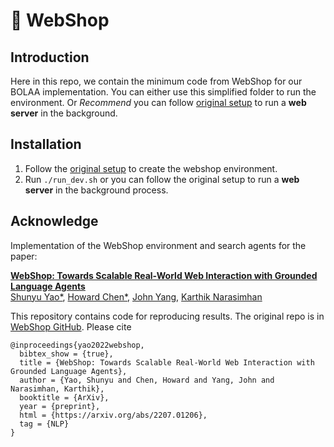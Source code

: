 # 🛒 WebShop

## Introduction
Here in this repo, we contain the minimum code from WebShop for our BOLAA implementation. You can either use this simplified folder to run the environment. Or *Recommend* you can follow [original setup](https://github.com/princeton-nlp/WebShop/tree/master#-setup) to run a **web server** in the background.

## Installation
1. Follow the [original setup](https://github.com/princeton-nlp/WebShop/tree/master#-setup) to create the webshop environment.
2. Run `./run_dev.sh` or you can follow the original setup to run a **web server** in the background process.

## Acknowledge
Implementation of the WebShop environment and search agents for the paper:

**[WebShop: Towards Scalable Real-World Web Interaction with Grounded Language Agents](https://webshop-pnlp.github.io/)**  
[Shunyu Yao*](https://ysymyth.github.io/), [Howard Chen*](https://howard50b.github.io/), [John Yang](https://john-b-yang.github.io/), [Karthik Narasimhan](https://www.cs.princeton.edu/~karthikn/)

This repository contains code for reproducing results. The original repo is in  [WebShop GitHub](https://github.com/princeton-nlp/WebShop). Please cite

```
@inproceedings{yao2022webshop,
  bibtex_show = {true},
  title = {WebShop: Towards Scalable Real-World Web Interaction with Grounded Language Agents},
  author = {Yao, Shunyu and Chen, Howard and Yang, John and Narasimhan, Karthik},
  booktitle = {ArXiv},
  year = {preprint},
  html = {https://arxiv.org/abs/2207.01206},
  tag = {NLP}
}
```
